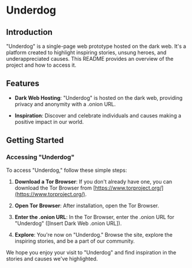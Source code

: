 # Underdog

## Introduction

"Underdog" is a single-page web prototype hosted on the dark web. It's a platform created to highlight inspiring stories, unsung heroes, and underappreciated causes. This README provides an overview of the project and how to access it.

## Features

- **Dark Web Hosting**: "Underdog" is hosted on the dark web, providing privacy and anonymity with a .onion URL.

- **Inspiration**: Discover and celebrate individuals and causes making a positive impact in our world.

## Getting Started

### Accessing "Underdog"

To access "Underdog," follow these simple steps:

1. **Download a Tor Browser**: If you don't already have one, you can download the Tor Browser from [https://www.torproject.org/](https://www.torproject.org/).

2. **Open Tor Browser**: After installation, open the Tor Browser.

3. **Enter the .onion URL**: In the Tor Browser, enter the .onion URL for "Underdog" ([Insert Dark Web .onion URL]).

4. **Explore**: You're now on "Underdog." Browse the site, explore the inspiring stories, and be a part of our community.


We hope you enjoy your visit to "Underdog" and find inspiration in the stories and causes we've highlighted.
